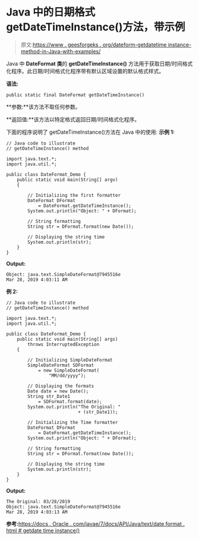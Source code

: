 # Java 中的日期格式 getDateTimeInstance()方法，带示例

> 原文:[https://www . geesforgeks . org/dateform-getdatetime instance-method-in-Java-with-examples/](https://www.geeksforgeeks.org/dateformat-getdatetimeinstance-method-in-java-with-examples/)

Java 中 **DateFormat 类**的 **getDateTimeInstance()** 方法用于获取日期/时间格式化程序。此日期/时间格式化程序带有默认区域设置的默认格式样式。

**语法:**

```
public static final DateFormat getDateTimeInstance()
```

**参数:**该方法不取任何参数。

**返回值:**该方法以特定格式返回日期/时间格式化程序。

下面的程序说明了 getDateTimeInstance()方法在 Java 中的使用:
**示例 1:**

```
// Java code to illustrate
// getDateTimeInstance() method

import java.text.*;
import java.util.*;

public class DateFormat_Demo {
    public static void main(String[] argv)
    {

        // Initializing the first formatter
        DateFormat DFormat
            = DateFormat.getDateTimeInstance();
        System.out.println("Object: " + DFormat);

        // String formatting
        String str = DFormat.format(new Date());

        // Displaying the string time
        System.out.println(str);
    }
}
```

**Output:**

```
Object: java.text.SimpleDateFormat@7945516e
Mar 28, 2019 4:03:11 AM

```

**例 2:**

```
// Java code to illustrate
// getDateTimeInstance() method

import java.text.*;
import java.util.*;

public class DateFormat_Demo {
    public static void main(String[] args)
        throws InterruptedException
    {

        // Initializing SimpleDateFormat
        SimpleDateFormat SDFormat
            = new SimpleDateFormat(
                "MM/dd/yyyy");

        // Displaying the formats
        Date date = new Date();
        String str_Date1
            = SDFormat.format(date);
        System.out.println("The Original: "
                           + (str_Date1));

        // Initializing the Time formatter
        DateFormat DFormat
            = DateFormat.getDateTimeInstance();
        System.out.println("Object: " + DFormat);

        // String formatting
        String str = DFormat.format(new Date());

        // Displaying the string time
        System.out.println(str);
    }
}
```

**Output:**

```
The Original: 03/28/2019
Object: java.text.SimpleDateFormat@7945516e
Mar 28, 2019 4:03:13 AM

```

**参考:**[https://docs . Oracle . com/javae/7/docs/API/Java/text/date format . html # getdate time instance()](https://docs.oracle.com/javase/7/docs/api/java/text/DateFormat.html#getDateTimeInstance())